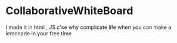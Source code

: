 # CollaborativeWhiteBoard
I made it in html , JS c'se why complicate life when you can make a lemonade in your free time
